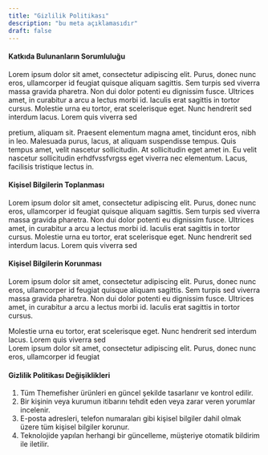 ```yaml
---
title: "Gizlilik Politikası"
description: "bu meta açıklamasıdır"
draft: false
---
```


#### Katkıda Bulunanların Sorumluluğu

Lorem ipsum dolor sit amet, consectetur adipiscing elit. Purus, donec nunc eros, ullamcorper id feugiat quisque aliquam sagittis. Sem turpis sed viverra massa gravida pharetra. Non dui dolor potenti eu dignissim fusce. Ultrices amet, in curabitur a arcu a lectus morbi id. Iaculis erat sagittis in tortor cursus. Molestie urna eu tortor, erat scelerisque eget. Nunc hendrerit sed interdum lacus. Lorem quis viverra sed

pretium, aliquam sit. Praesent elementum magna amet, tincidunt eros, nibh in leo. Malesuada purus, lacus, at aliquam suspendisse tempus. Quis tempus amet, velit nascetur sollicitudin. At sollicitudin eget amet in. Eu velit nascetur sollicitudin erhdfvssfvrgss eget viverra nec elementum. Lacus, facilisis tristique lectus in.

#### Kişisel Bilgilerin Toplanması

Lorem ipsum dolor sit amet, consectetur adipiscing elit. Purus, donec nunc eros, ullamcorper id feugiat quisque aliquam sagittis. Sem turpis sed viverra massa gravida pharetra. Non dui dolor potenti eu dignissim fusce. Ultrices amet, in curabitur a arcu a lectus morbi id. Iaculis erat sagittis in tortor cursus. Molestie urna eu tortor, erat scelerisque eget. Nunc hendrerit sed interdum lacus. Lorem quis viverra sed

#### Kişisel Bilgilerin Korunması

Lorem ipsum dolor sit amet, consectetur adipiscing elit. Purus, donec nunc eros, ullamcorper id feugiat quisque aliquam sagittis. Sem turpis sed viverra massa gravida pharetra. Non dui dolor potenti eu dignissim fusce. Ultrices amet, in curabitur a arcu a lectus morbi id. Iaculis erat sagittis in tortor cursus.

Molestie urna eu tortor, erat scelerisque eget. Nunc hendrerit sed interdum lacus. Lorem quis viverra sed  
Lorem ipsum dolor sit amet, consectetur adipiscing elit. Purus, donec nunc eros, ullamcorper id feugiat

#### Gizlilik Politikası Değişiklikleri

1. Tüm Themefisher ürünleri en güncel şekilde tasarlanır ve kontrol edilir.  
2. Bir kişinin veya kurumun itibarını tehdit eden veya zarar veren yorumlar incelenir.  
3. E-posta adresleri, telefon numaraları gibi kişisel bilgiler dahil olmak üzere tüm kişisel bilgiler korunur.  
4. Teknolojide yapılan herhangi bir güncelleme, müşteriye otomatik bildirim ile iletilir.
